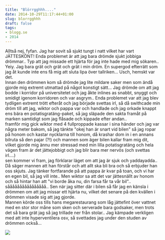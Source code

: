 ```yaml
---
title: "Blörrgghhh...."
date: 2014-10-29T11:17:44+01:00
slug: blorrgghhh
draft: false
tags:
- blogg.se
- 2014
---
```

Alltså nej, fyfan. Jag har sovit så sjukt tungt i natt vilket har vart JÄTTESKÖNT! Enda problemet är att jag bara drömde sjukt jobbiga drömmar.. Typ att jag missade ett hjärta för jag inte hade med mig sökaren.. Yeiy. Jag bara grät och grät och grät i min dröm. En supergod efterrätt som jag åt kunde inte ens få mig att sluta lipa över tallriken... Usch, hemskt var det.  
Innan den drömmen kom så drömde jag lite mildare saker men som ändå gjorde mig extremt utmattad på något konstigt sätt... Jag drömde om att jag bodde i korridor på universitetet och jag åkte inlines as snabbt, snyggt och smidigt igenom korridoren och var asgrym.. Enda problemet var att jag blev tydligen extremt trött efteråt och jag började svettas irl, så då swithcade min dröm till att jag, wiktor och pappa var och handlade och jag orkade knappt ens bära en potatisgratäng-paket, så jag släpade den sakta framåt på marken samtidigt som jag flåsade och kippade efter andan..  
framför mig gick wiktor med 4 fullproppade kassar i sina händer och jag var några meter bakom, så jag tänkte "okej han är snart vid bilen" så jag ropar på honom och kastar nycklarna till honom, då krashar dom in i en annans bilruta så den pajar (?!) och mannen som äger bilen kallar fram mig dit, vilket gjorde mig ännu mer stressad med min lilla potatisgratäng och hela vägen fram är det jättejobbigt och jag blir bara mer nervös (och svettas irl....)  
sen kommer vi fram, jag förklarar läget om att jag är sjuk och yaddayadda.. Då säger mannen att han förstår och att allt ska bli bra och så erbjuder han oss skjuts. Jag tänker fortfarande på att pappa är kvar på toan, och vi har en egen bil, så jag vill inte.. Men wiktor sa att det var jättesnällt av honom och så hintar han att "vi borde åka nu, din farsa får ta vår bil"..  
såååååååååååååååå.. Sen när jag sitter där i bilen så får jag en känsla i drömmen om att jag missar ett hjärta nu, vilket det senare på den kvällen i drömmen visade sig att jag gjorde.  
Mannen körde oss tills hans megarestaurang som låg jättefint över vattnet med en stor stor måne som sken och serverade bara godsaker, men trots det så bara grät jag så jag trillade ner från stolar.. Jag kämpade verkligen med att inte hyperventilera osv, så svettades jag under den studen av drömmen också...

![](/assets/images/blogg.se/computer-see-peoples-dreams-660x433_5450bec02a6b22b7ba57b0ed.jpg)